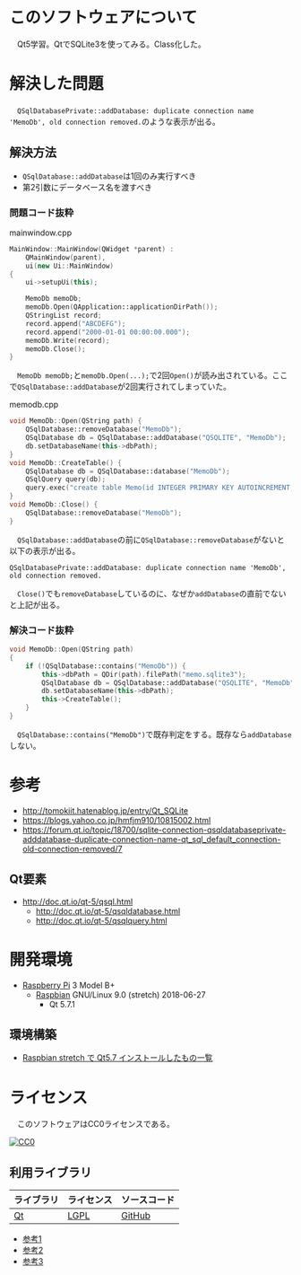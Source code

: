 ﻿# このソフトウェアについて

　Qt5学習。QtでSQLite3を使ってみる。Class化した。

# 解決した問題

　`QSqlDatabasePrivate::addDatabase: duplicate connection name 'MemoDb', old connection removed.`のような表示が出る。

## 解決方法

* `QSqlDatabase::addDatabase`は1回のみ実行すべき
* 第2引数にデータベース名を渡すべき

### 問題コード抜粋

mainwindow.cpp
```cpp
MainWindow::MainWindow(QWidget *parent) :
    QMainWindow(parent),
    ui(new Ui::MainWindow)
{
    ui->setupUi(this);

    MemoDb memoDb;
    memoDb.Open(QApplication::applicationDirPath());
    QStringList record;
    record.append("ABCDEFG");
    record.append("2000-01-01 00:00:00.000");
    memoDb.Write(record);
    memoDb.Close();
}
```

　`MemoDb memoDb;`と`memoDb.Open(...);`で2回`Open()`が読み出されている。ここで`QSqlDatabase::addDatabase`が2回実行されてしまっていた。

memodb.cpp
```cpp
void MemoDb::Open(QString path) {
    QSqlDatabase::removeDatabase("MemoDb");
    QSqlDatabase db = QSqlDatabase::addDatabase("QSQLITE", "MemoDb");
    db.setDatabaseName(this->dbPath);
}
void MemoDb::CreateTable() {
    QSqlDatabase db = QSqlDatabase::database("MemoDb");
    QSqlQuery query(db);
    query.exec("create table Memo(id INTEGER PRIMARY KEY AUTOINCREMENT, Memo text, DateTime text)");
}
void MemoDb::Close() {
    QSqlDatabase::removeDatabase("MemoDb");
}
```

　`QSqlDatabase::addDatabase`の前に`QSqlDatabase::removeDatabase`がないと以下の表示が出る。

```
QSqlDatabasePrivate::addDatabase: duplicate connection name 'MemoDb', old connection removed.
```

　`Close()`でも`removeDatabase`しているのに、なぜか`addDatabase`の直前でないと上記が出る。

### 解決コード抜粋

```cpp
void MemoDb::Open(QString path)
{
    if (!QSqlDatabase::contains("MemoDb")) {
        this->dbPath = QDir(path).filePath("memo.sqlite3");
        QSqlDatabase db = QSqlDatabase::addDatabase("QSQLITE", "MemoDb");
        db.setDatabaseName(this->dbPath);
        this->CreateTable();
    }
}
```

　`QSqlDatabase::contains("MemoDb")`で既存判定をする。既存なら`addDatabase`しない。

# 参考

* http://tomokiit.hatenablog.jp/entry/Qt_SQLite
* https://blogs.yahoo.co.jp/hmfjm910/10815002.html
* https://forum.qt.io/topic/18700/sqlite-connection-qsqldatabaseprivate-adddatabase-duplicate-connection-name-qt_sql_default_connection-old-connection-removed/7

## Qt要素

* http://doc.qt.io/qt-5/qsql.html
    * http://doc.qt.io/qt-5/qsqldatabase.html
    * http://doc.qt.io/qt-5/qsqlquery.html

# 開発環境

* [Raspberry Pi](https://ja.wikipedia.org/wiki/Raspberry_Pi) 3 Model B+
    * [Raspbian](https://www.raspberrypi.org/downloads/raspbian/) GNU/Linux 9.0 (stretch) 2018-06-27
        * Qt 5.7.1

## 環境構築

* [Raspbian stretch で Qt5.7 インストールしたもの一覧](http://ytyaru.hatenablog.com/entry/2019/12/17/000000)

# ライセンス

　このソフトウェアはCC0ライセンスである。

[![CC0](http://i.creativecommons.org/p/zero/1.0/88x31.png "CC0")](http://creativecommons.org/publicdomain/zero/1.0/deed.ja)

## 利用ライブラリ

ライブラリ|ライセンス|ソースコード
----------|----------|------------
[Qt](http://doc.qt.io/)|[LGPL](http://doc.qt.io/qt-5/licensing.html)|[GitHub](https://github.com/qt)

* [参考1](https://www3.sra.co.jp/qt/licence/index.html)
* [参考2](http://kou-lowenergy.hatenablog.com/entry/2017/02/17/154720)
* [参考3](https://qiita.com/ynuma/items/e8749233677821a81fcc)
